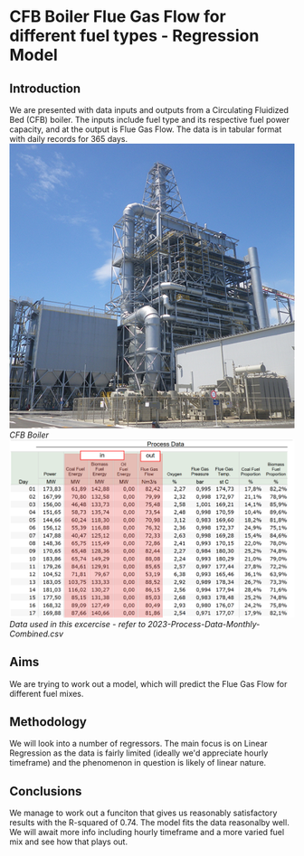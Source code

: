 <h1>CFB Boiler Flue Gas Flow for different fuel types - Regression Model </h1>

<h2>Introduction</h2>

We are presented with data inputs and outputs from a Circulating Fluidized Bed (CFB) boiler. The inputs include fuel type and its respective fuel power capacity, and at the output is Flue Gas Flow. The data is in tabular format with daily records for 365 days.<br>
![CFB Boiler](./imgs/image.png)<br>
*CFB Boiler*
<br>
![Process data](imgs\table-img.png)
*Data used in this excercise - refer to 2023-Process-Data-Monthly-Combined.csv*<br>
<h2>Aims</h2>

We are trying to work out a model, which will predict the Flue Gas Flow for different fuel mixes.

<h2>Methodology</h2>
We will look into a number of regressors. The main focus is on Linear Regression as the data is fairly limited (ideally we'd appreciate hourly timeframe) and the phenomenon in question is likely of linear nature. 

<h2>Conclusions</h2>

We manage to work out a funciton that gives us reasonably satisfactory results with the R-squared of 0.74. The model fits the data reasonalby well. We will await more info including hourly timeframe and a more varied fuel mix and see how that plays out.
